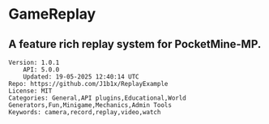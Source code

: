 # GameReplay
## A feature rich replay system for PocketMine-MP.
```properties
Version: 1.0.1
    API: 5.0.0
    Updated: 19-05-2025 12:40:14 UTC
Repo: https://github.com/J1b1x/ReplayExample
License: MIT
Categories: General,API plugins,Educational,World Generators,Fun,Minigame,Mechanics,Admin Tools
Keywords: camera,record,replay,video,watch
```